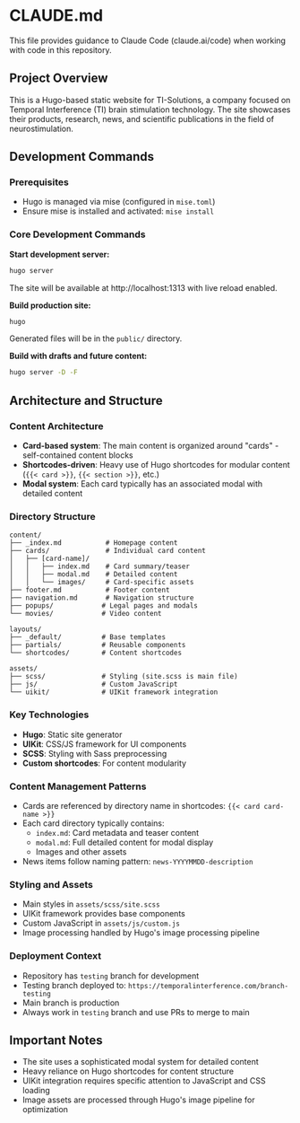# CLAUDE.md

This file provides guidance to Claude Code (claude.ai/code) when working with code in this repository.

## Project Overview

This is a Hugo-based static website for TI-Solutions, a company focused on Temporal Interference (TI) brain stimulation technology. The site showcases their products, research, news, and scientific publications in the field of neurostimulation.

## Development Commands

### Prerequisites
- Hugo is managed via mise (configured in `mise.toml`)
- Ensure mise is installed and activated: `mise install`

### Core Development Commands

**Start development server:**
```bash
hugo server
```
The site will be available at http://localhost:1313 with live reload enabled.

**Build production site:**
```bash
hugo
```
Generated files will be in the `public/` directory.

**Build with drafts and future content:**
```bash
hugo server -D -F
```

## Architecture and Structure

### Content Architecture
- **Card-based system**: The main content is organized around "cards" - self-contained content blocks
- **Shortcodes-driven**: Heavy use of Hugo shortcodes for modular content (`{{< card >}}`, `{{< section >}}`, etc.)
- **Modal system**: Each card typically has an associated modal with detailed content

### Directory Structure
```
content/
├── _index.md           # Homepage content
├── cards/              # Individual card content
│   ├── [card-name]/
│   │   ├── index.md    # Card summary/teaser
│   │   ├── modal.md    # Detailed content
│   │   └── images/     # Card-specific assets
├── footer.md           # Footer content
├── navigation.md       # Navigation structure
├── popups/            # Legal pages and modals
└── movies/            # Video content

layouts/
├── _default/          # Base templates
├── partials/          # Reusable components
└── shortcodes/        # Content shortcodes

assets/
├── scss/              # Styling (site.scss is main file)
├── js/                # Custom JavaScript
└── uikit/             # UIKit framework integration
```

### Key Technologies
- **Hugo**: Static site generator
- **UIKit**: CSS/JS framework for UI components
- **SCSS**: Styling with Sass preprocessing
- **Custom shortcodes**: For content modularity

### Content Management Patterns
- Cards are referenced by directory name in shortcodes: `{{< card card-name >}}`
- Each card directory typically contains:
  - `index.md`: Card metadata and teaser content
  - `modal.md`: Full detailed content for modal display
  - Images and other assets
- News items follow naming pattern: `news-YYYYMMDD-description`

### Styling and Assets
- Main styles in `assets/scss/site.scss`
- UIKit framework provides base components
- Custom JavaScript in `assets/js/custom.js`
- Image processing handled by Hugo's image processing pipeline

### Deployment Context
- Repository has `testing` branch for development
- Testing branch deployed to: `https://temporalinterference.com/branch-testing`
- Main branch is production
- Always work in `testing` branch and use PRs to merge to main

## Important Notes
- The site uses a sophisticated modal system for detailed content
- Heavy reliance on Hugo shortcodes for content structure
- UIKit integration requires specific attention to JavaScript and CSS loading
- Image assets are processed through Hugo's image pipeline for optimization